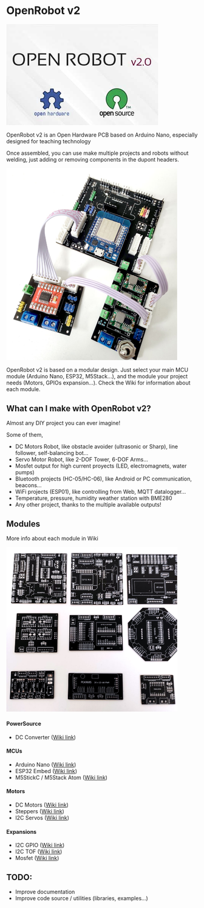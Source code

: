 # OpenRobot v2

<img src="https://github.com/luisllamasbinaburo/OpenRobot_V2/blob/main/Images/openrobot_v2.jpg" alt="header"/>

OpenRobot v2 is an Open Hardware PCB based on Arduino Nano, especially designed for teaching technology

Once assembled, you can use make multiple projects and robots without welding, just adding or removing components in the dupont headers.

<img src="https://github.com/luisllamasbinaburo/OpenRobot_V2/blob/main/Images/OpenRobot_V2_2.jpg" alt="Assembly" width="450"/>

OpenRobot v2 is based on a modular design. Just select your main MCU module (Arduino Nano, ESP32, M5Stack...), and the module your project needs (Motors, GPIOs expansion...). Check the Wiki for information about each module.


## What can I make with OpenRobot v2?
Almost any DIY project you can ever imagine! 

Some of them,
- DC Motors Robot, like obstacle avoider (ultrasonic or Sharp), line follower, self-balancing bot...
- Servo Motor Robot, like 2-DOF Tower, 6-DOF Arms...
- Mosfet output for high current proyects (LED, electromagnets, water pumps)
- Bluetooth projects (HC-05/HC-06), like Android or PC communication, beacons...
- WiFi projects (ESP01), like controlling from Web, MQTT datalogger...
- Temperature, pressure, humidity weather station with BME280
- Any other project, thanks to the multiple available outputs!


## Modules
More info about each module in Wiki

<img src="https://github.com/luisllamasbinaburo/OpenRobot_V2/blob/main/Images/OpenRobot_V2_1.jpg" alt="Assembly" width="450"/>

#### PowerSource
- DC Converter ([Wiki link](https://github.com/luisllamasbinaburo/OpenRobot_V2/wiki/Module_PowerSource))

#### MCUs
- Arduino Nano ([Wiki link](https://github.com/luisllamasbinaburo/OpenRobot_V2/wiki/Module_MCU_ArduinoNano))
- ESP32 Embed ([Wiki link](https://github.com/luisllamasbinaburo/OpenRobot_V2/wiki/Module_MCU_ESP32Embed))
- M5StickC / M5Stack Atom ([Wiki link](https://github.com/luisllamasbinaburo/OpenRobot_V2/wiki/Module_MCU_M5Stack))

#### Motors
- DC Motors ([Wiki link](https://github.com/luisllamasbinaburo/OpenRobot_V2/wiki/Module_Motor_DC))
- Steppers ([Wiki link](https://github.com/luisllamasbinaburo/OpenRobot_V2/wiki/Module_Motor_Stepper))
- I2C Servos ([Wiki link](https://github.com/luisllamasbinaburo/OpenRobot_V2/wiki/Module_I2C_Servo))

#### Expansions
- I2C GPIO ([Wiki link](https://github.com/luisllamasbinaburo/OpenRobot_V2/wiki/Module_I2C_GPIO))
- I2C TOF ([Wiki link](https://github.com/luisllamasbinaburo/OpenRobot_V2/wiki/Module_I2C_TOF))
- Mosfet ([Wiki link](https://github.com/luisllamasbinaburo/OpenRobot_V2/wiki/Module_Expansion_Mosfet))


## TODO:
- Improve documentation
- Improve code source / utilities (libraries, examples...)
